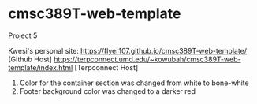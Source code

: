 # cmsc389T-web-template

Project 5

Kwesi's personal site:
https://flyer107.github.io/cmsc389T-web-template/ [Github Host]
https://terpconnect.umd.edu/~kowubah/cmsc389T-web-template/index.html [Terpconnect Host] 

1. Color for the container section was changed from white to bone-white
2. Footer background color was changed to a darker red

